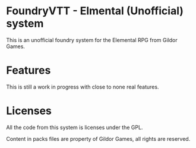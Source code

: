 # FoundryVTT - Elmental (Unofficial) system

This is an unofficial foundry system for the Elemental RPG from Gildor Games.

# Features

This is still a work in progress with close to none real features.

# Licenses

All the code from this system is licenses under the GPL.

Content in packs files are property of Gildor Games, all rights are reserved.